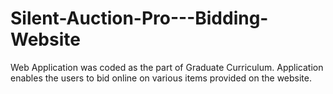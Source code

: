 # Silent-Auction-Pro---Bidding-Website
Web Application was coded as the part of Graduate Curriculum. Application enables the users to bid online on various items provided on the website.
